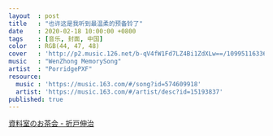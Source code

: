 ```yaml
---
layout  : post
title   : "也许这是我听到最温柔的预备铃了"
date    : 2020-02-18 10:00:00 +0800
tags    : [音乐, 封面, 中国]
color   : RGB(44, 47, 48)
cover   : 'http://p2.music.126.net/b-qV4fW1Fd7LZ4Bi1ZdXLw==/109951163366530084.jpg'
music   : "WenZhong MemorySong"
artist  : "PorridgePXF"
resource:
  music : 'https://music.163.com/#/song?id=574609918'
  artist: 'https://music.163.com/#/artist/desc?id=15193837'
published: true
---
```


[資料室のお茶会 - 折戸伸治](https://music.163.com/#/song?id=22706996)
